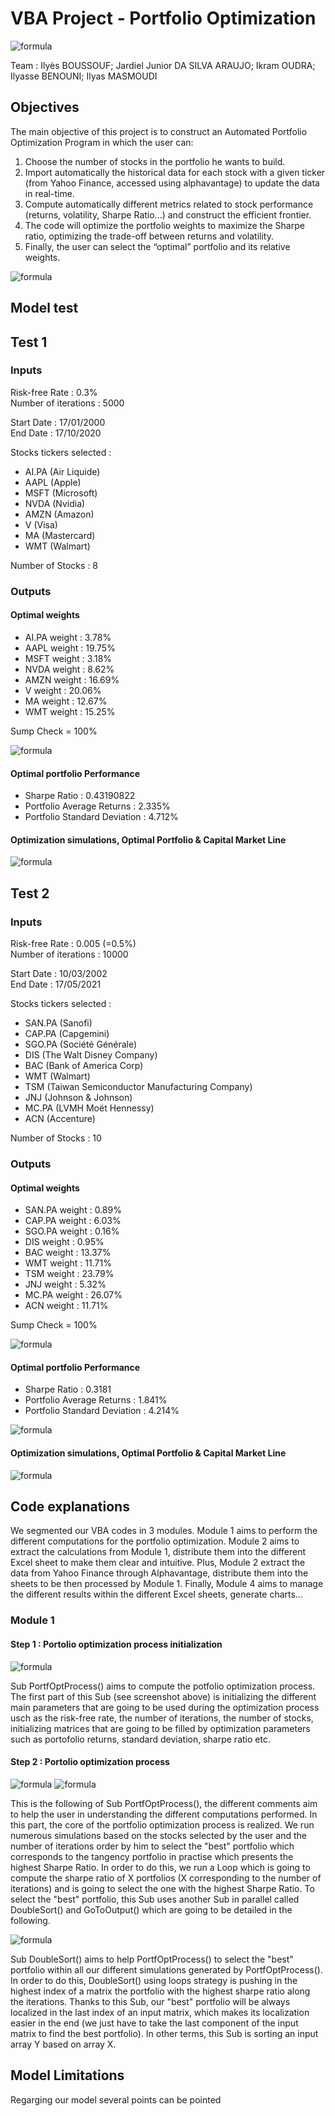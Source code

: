 # VBA Project - Portfolio Optimization

![formula](Images/téléchargé.png)

Team : Ilyès BOUSSOUF; Jardiel Junior DA SILVA ARAUJO; Ikram OUDRA; Ilyasse BENOUNI; Ilyas MASMOUDI

## Objectives


The main objective of this project is to construct an Automated Portfolio Optimization Program in which the user can:
  1. Choose the number of stocks in the portfolio he wants to build.
  2. Import automatically the historical data for each stock with a given ticker (from Yahoo Finance, accessed using alphavantage) to update the data in real-time.
  3. Compute automatically different metrics related to stock performance (returns, volatility, Sharpe Ratio…) and construct the efficient frontier.
  4. The code will optimize the portfolio weights to maximize the Sharpe ratio, optimizing the trade-off between returns and volatility.
  5. Finally, the user can select the “optimal” portfolio and its relative weights.


![formula](Images/portfolio_opt.png)

## Model test

## Test 1

### Inputs

Risk-free Rate : 0.3% \
Number of iterations : 5000

Start Date : 17/01/2000\
End Date : 17/10/2020

Stocks tickers selected :
* AI.PA (Air Liquide)
* AAPL (Apple)
* MSFT (Microsoft)
* NVDA (Nvidia)
* AMZN (Amazon)
* V (Visa)
* MA (Mastercard)
* WMT (Walmart)

Number of Stocks : 8

### Outputs

#### Optimal weights

* AI.PA weight : 3.78%
* AAPL weight : 19.75%
* MSFT weight : 3.18%
* NVDA weight : 8.62%
* AMZN weight : 16.69%
* V weight : 20.06%
* MA weight : 12.67%
* WMT weight : 15.25%

Sump Check = 100%

![formula](Images/optweights.JPG)

#### Optimal portfolio Performance

* Sharpe Ratio : 0.43190822
* Portfolio Average Returns : 2.335%
* Portfolio Standard Deviation : 4.712%

#### Optimization simulations, Optimal Portfolio & Capital Market Line

![formula](Images/portfolio_opt.png)

## Test 2

### Inputs

Risk-free Rate : 0.005 (=0.5%) \
Number of iterations : 10000

Start Date : 10/03/2002\
End Date : 17/05/2021

Stocks tickers selected :
* SAN.PA (Sanofi)
* CAP.PA (Capgemini)
* SGO.PA (Société Générale)
* DIS (The Walt Disney Company)
* BAC (Bank of America Corp)
* WMT (Walmart)
* TSM (Taiwan Semiconductor Manufacturing Company)
* JNJ (Johnson & Johnson)
* MC.PA (LVMH Moët Hennessy)
* ACN (Accenture)

Number of Stocks : 10

### Outputs

#### Optimal weights

* SAN.PA weight : 0.89%
* CAP.PA weight : 6.03%
* SGO.PA weight : 0.16%
* DIS weight : 0.95%
* BAC weight : 13.37%
* WMT weight : 11.71%
* TSM weight : 23.79%
* JNJ weight : 5.32%
* MC.PA weight : 26.07%
* ACN weight : 11.71%

Sump Check = 100%

![formula](Images/weights2.JPG)

#### Optimal portfolio Performance

* Sharpe Ratio : 0.3181
* Portfolio Average Returns : 1.841%
* Portfolio Standard Deviation : 4.214%

![formula](Images/param2.JPG)


#### Optimization simulations, Optimal Portfolio & Capital Market Line

![formula](Images/graph2.JPG)

## Code explanations

We segmented our VBA codes in 3 modules. Module 1 aims to perform the different computations for the portfolio optimization. Module 2 aims to extract the calculations from Module 1, distribute them into the different Excel sheet to make them clear and intuitive. Plus, Module 2 extract the data from Yahoo Finance through Alphavantage, distribute them into the sheets to be then processed by Module 1. Finally, Module 4 aims to manage the different results within the different Excel sheets, generate charts...

### Module 1

#### Step 1 : Portolio optimization process initialization

![formula](Images/1.JPG)

Sub PortfOptProcess() aims to compute the potfolio optimization process. The first part of this Sub (see screenshot above) is initializing the different main parameters that are going to be used during the optimization process usch as the risk-free rate, the number of iterations, the number of stocks, initializing matrices that are going to be filled by optimization parameters such as portofolio returns, standard deviation, sharpe ratio etc.

#### Step 2 : Portolio optimization process

![formula](Images/2.JPG)
![formula](Images/3.JPG)

This is the following of Sub PortfOptProcess(), the different comments aim to help the user in understanding the different computations performed.
In this part, the core of the portfolio optimization process is realized. We run numerous simulations based on the stocks selected by the user and the number of iterations order by him to select the "best" portfolio which corresponds to the tangency portfolio in practise which presents the highest Sharpe Ratio. In order to do this, we run a Loop which is going to compute the sharpe ratio of X portfolios (X corresponding to the number of iterations) and is going to select the one with the highest Sharpe Ratio. To select the "best" portfolio, this Sub uses another Sub in parallel called DoubleSort() and GoToOutput() which are going to be detailed in the following.

![formula](Images/4.JPG)

Sub DoubleSort() aims to help PortfOptProcess() to select the "best" portfolio within all our different simulations generated by PortfOptProcess(). In order to do this, DoubleSort() using loops strategy is pushing in the highest index of a matrix the portfolio with the highest sharpe ratio along the iterations. Thanks to this Sub, our "best" portfolio will be always localized in the last index of an input matrix, which makes its localization easier in the end (we just have to take the last component of the input matrix to find the best portfolio). In other terms, this Sub is sorting an input array Y based on array X.
## Model Limitations

Regarging our model several points can be pointed
